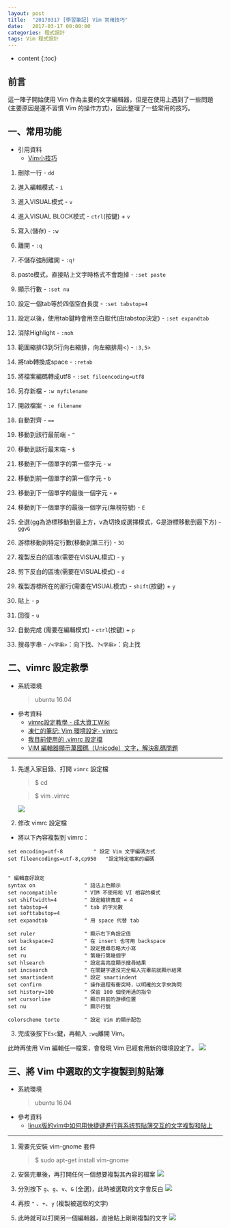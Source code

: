 ```yaml
---
layout: post
title:  "20170317 [學習筆記] Vim 常用技巧"
date:   2017-03-17 00:00:00
categories: 程式設計
tags: Vim 程式設計
---
```



* content
{:toc}

## 前言
這一陣子開始使用 Vim 作為主要的文字編輯器，但是在使用上遇到了一些問題 (主要原因是還不習慣 Vim 的操作方式)，因此整理了一些常用的技巧。


## 一、常用功能
* 引用資料
	* [Vim小技巧](http://blog.johnsonlu.org/vim-tips/)

1. 刪除一行 - `dd`

2. 進入編輯模式 - `i`

3. 進入VISUAL模式 - `v`

4. 進入VISUAL BLOCK模式 - `ctrl`(按鍵) + `v`

5. 寫入(儲存) - `:w`

6. 離開 - `:q`

7. 不儲存強制離開 - `:q!`

8. paste模式，直接貼上文字時格式不會跑掉 - `:set paste`

9. 顯示行數 - `:set nu`

10. 設定一個tab等於四個空白長度 - `:set tabstop=4`

11. 設定以後，使用tab鍵時會用空白取代(由tabstop決定) - `:set expandtab`

12. 消除Highlight - `:noh`

13. 範圍縮排(3到5行向右縮排，向左縮排用<) - `:3,5>`

14. 將tab轉換成space - `:retab`

15. 將檔案編碼轉成utf8 - `:set fileencoding=utf8`

16. 另存新檔 - `:w myfilename`

17. 開啟檔案 - `:e filename`

18. 自動對齊 - `==`

19. 移動到該行最前端 - `^`

20. 移動到該行最末端 - `$`

21. 移動到下一個單字的第一個字元 - `w`

22. 移動到前一個單字的第一個字元 - `b`

23. 移動到下一個單字的最後一個字元 - `e`

24. 移動到下一個單字的最後一個字元(無視符號) - `E`

25. 全選(gg為游標移動到最上方，v為切換成選擇模式，G是游標移動到最下方) - `ggvG`

26. 游標移動到特定行數(移動到第三行) - `3G`

27. 複製反白的區塊(需要在VISUAL模式) - `y`

28. 剪下反白的區塊(需要在VISUAL模式) - `d`

29. 複製游標所在的那行(需要在VISUAL模式) - `shift`(按鍵) + `y`

29. 貼上 - `p`

30. 回復 - `u`

31. 自動完成 (需要在編輯模式) - `ctrl`(按鍵) + `p`

31. 搜尋字串 - `/<字串>`：向下找、`?<字串>`：向上找




## 二、vimrc 設定教學
* 系統環境
    > ubuntu 16.04
* 參考資料
    * [vimrc設定教學 - 成大資工Wiki](http://wiki.csie.ncku.edu.tw/vim/vimrc)
    * [凍仁的筆記: Vim 環境設定- vimrc](http://note.drx.tw/2008/01/vimrc-config.html)
    * [我目前使用的 .vimrc 設定檔](https://blog.roga.tw/2010/01/2350)
    * [VIM 編輯器顯示萬國碼（Unicode）文字，解決亂碼問題](https://blog.gtwang.org/tips/vim-working-with-unicode/)

---

1. 先進入家目錄、打開 `vimrc` 設定檔
	> $ cd

	> $ vim .vimrc

    ![](https://i.imgur.com/v4rOfdw.jpg)


2. 修改 vimrc 設定檔
* 將以下內容複製到 vimrc：

```
set encoding=utf-8	        " 設定 Vim 文字編碼方式
set fileencodings=utf-8,cp950	"設定特定檔案的編碼


" 編輯喜好設定
syntax on                " 語法上色顯示
set nocompatible         " VIM 不使用和 VI 相容的模式
set shiftwidth=4         " 設定縮排寬度 = 4 
set tabstop=4            " tab 的字元數
set softtabstop=4
set expandtab            " 用 space 代替 tab

set ruler                " 顯示右下角設定值
set backspace=2          " 在 insert 也可用 backspace
set ic                   " 設定搜尋忽略大小寫
set ru                   " 第幾行第幾個字
set hlsearch             " 設定高亮度顯示搜尋結果
set incsearch            " 在關鍵字還沒完全輸入完畢前就顯示結果
set smartindent          " 設定 smartindent
set confirm              " 操作過程有衝突時，以明確的文字來詢問
set history=100          " 保留 100 個使用過的指令
set cursorline           " 顯示目前的游標位置
set nu                   " 顯示行號

colorscheme torte        " 設定 Vim 的顯示配色
```

3. 完成後按下`Esc`鍵，再輸入 `:wq`離開 Vim。

此時再使用 Vim 編輯任一檔案，會發現 Vim 已經套用新的環境設定了。
![](https://i.imgur.com/Ih9e153.jpg)


## 三、將 Vim 中選取的文字複製到剪貼簿
* 系統環境
    > ubuntu 16.04
* 參考資料
	* [linux版的vim中如何用快捷键進行與系统剪貼簿交互的文字複製和貼上](https://www.zhihu.com/question/21203154)

---

1. 需要先安裝 vim-gnome 套件
	> $ sudo apt-get install vim-gnome

2. 安裝完畢後，再打開任何一個想要複製其內容的檔案
![](https://i.imgur.com/Ih9e153.jpg)

3. 分別按下 `g`、`g`、`v`、`G` (全選)，此時被選取的文字會反白
![](https://i.imgur.com/kYA1947.jpg)

4. 再按 `"` 、`+`、`y` (複製被選取的文字)

5. 此時就可以打開另一個編輯器，直接貼上剛剛複製的文字
![](https://i.imgur.com/f10vI8C.jpg)
